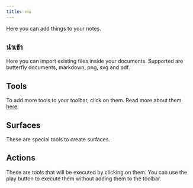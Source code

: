 ```yaml
---
title: เพิ่ม
---
```


Here you can add things to your notes.

## นำเข้า

Here you can import existing files inside your documents.
Supported are butterfly documents, markdown, png, svg and pdf.

## Tools

To add more tools to your toolbar, click on them.
Read more about them [here](../tools).

## Surfaces

These are special tools to create surfaces.

## Actions

These are tools that will be executed by clicking on them.
You can use the play button to execute them without adding them to the toolbar.
